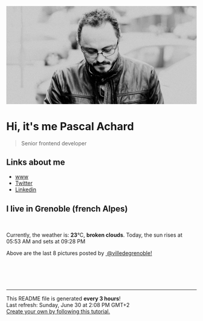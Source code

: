 ![Pascal Achard](./images/photo-pascal-achard.jpg)
# Hi, it's me Pascal Achard
> Senior frontend developer

## Links about me
- [www](https://www.pascal-achard.com)
- [Twitter](https://twitter.com/botmaster)
- [Linkedin](http://www.linkedin.com/in/pascal-achard)


## I live in Grenoble (french Alpes)
<img src="https://openweathermap.org/img/wn/04d@2x.png" alt="">

Currently, the weather is: **23**°C, **broken clouds**.
Today, the sun rises at 05:53 AM and sets at 09:28 PM

Above are the last 8 pictures posted by <a href="https://www.instagram.com/villedegrenoble/" target="_blank"><img alt="" src="https://upload.wikimedia.org/wikipedia/commons/thumb/e/e7/Instagram_logo_2016.svg/1024px-Instagram_logo_2016.svg.png" width="20"/> @villedegrenoble!</a>

<p style="display: flex; flex-wrap: wrap; gap: 20px;">
        <img src="https://cdn1.picuki.com/hosted-by-instagram/q/0exhNuNYnjBGZDHIdN5WmL9I2PwkAQ9OKfhSQ7e71yJjMBhsLH6QvJA0mpCl6yRxIwVgFDeSYztk7IojUltQCT19NULbSLyATTpc7KuYXOjN1Tdm8pNkkrgwLXYYbHev%7C%7C8slUQmYdSgIGaYDG7uo+qhT5aGuO1lQpzb9d7JGmC4E5ZPiZ6x29Zk0v6uJk1%7C%7Ck7JYwKXNM+243dhtl85PcpDtEWvbzNsA6q6RjAIgCifgG6vuzynXrV1IkeFFxHzPCnsbIi9hXsy6%7C%7CXBwJrGqJUa4dP1km1EX9shI8760BudShZJpM+N8ZkObUT2RaCCE+4R1pr5e8lCvIV2usxh5%7C%7C2VHE74eUatMSocXeEdrIe%7C%7C%7C%7Cu1A%7C%7C0T+XxNf4feT9cJLKEHlzfIqL7Uo5WntYfTMdv7n25wjCkZ7jc6BhjLj8arTCvWZFTaK+Q97qRqkaCqA+KpF4ikfO+Tp9fymt8tMqItFAtISqUXOoXfQvY2m8xG9odKbyby8qC.jpeg" alt="" width="200"/>
        <img src="https://cdn1.picuki.com/hosted-by-instagram/q/0exhNuNYnjBGZDHIdN5WmL9I2PwkAQ9OKfhSQ7e71yJjMBhsLH6QvJA0mpCj4yRwKg5lHDeVeSBk4IIqVVVVClcVO0LbSLKBSjlQ66ScVO6ivDFl9JZgnbo1KHIcYXGq9cspUQmYdSgIGaYDG7uo%7C%7CesJ%7C%7CPnucjcFrjOMNbRKmDdttdCwFahlza4lsfe4kx2xu5xncG114WNxahlw5OLUqQUCSKn5PN1gpKZlR7pCjM4A%7C%7Cb281nT2F2MrNWh8FDSR9IXEi6g8iyDXdzQspjD3Ee8EIU8hjl246jIrm8F22qSjYp1I6Kkzn7bQa1QucyFz4RFqncmcuBKcazC+%7C%7CWJz4kGVwbCzL6lr89P%7C%7CLa7NBeTI9QCZRYfSEu11SHhXBdHXcmaNdO23Cthwz7xkO+1jxluXwl%7C%7CpTJ3DxEF1Vz9rxTuOUcQmG6vPkYzwtEjegQKdqQNmyM7oLucK.jpeg" alt="" width="200"/>
        <img src="https://cdn1.picuki.com/hosted-by-instagram/q/0exhNuNYnjBGZDHIdN5WmL9I2PwkAQ9OKfhSQ7e71yJjMBhsLH6QvJA0mpCl6yRxIwVgFDeSYztk7IkpVVlYAj19NULcT7eIST1Q56WbV+%7C%7CN0DNl8J9jkLw9LXMdY3Oo9MsuVQmYdSgIGaYDG7uo+qhT5aGuO1lQpzb9d7JGmC4E5ZPiZ6x29Zk0v6uJk1%7C%7Ck7JYwKXNM+243dhtl85PcpDtEWvbzNsA6q6RjAIgCifgG6vuzynXuV1IkeFFxHzPCiKPyk7oG1wzMcmEJrGqJUa4cHVYKtFz9shI8760BudShZJpM+N8ZkObUT2RaCCE+4R1pr5e8lCvIV2usxh5%7C%7C2U2G7YeEZdACj8XeEcrOeP%7C%7Cung%7C%7CKZeDwJf4feT9cJLKEHlzfIqL7Uo5WntYfTMdv7nqh8jmFUbHM4xB0EiR5oRiOWspScO7Ik4iq92KJ2yfdlAsOr%7C%7CWESOp+zw1KtMqItFAtISqUVJkcfQvY2m8xG9odKbyby8qC.jpeg" alt="" width="200"/>
        <img src="https://cdn1.picuki.com/hosted-by-instagram/q/0exhNuNYnjBGZDHIdN5WmL9I2PwkAQ9OKfhSQ7e71yJjMBhsLH6QvJA0mpCl6yRxIwVgFDeSYztk7IsiV1RXCj19NULcT7SATDZV6KiaVu7N1jJh%7C%7CJ5hkLw8KXQfYXGv9scuVwmYdSgIGaYDG7uo+qhT5aGuO1lQpzaEW+oR9z5G7MqqS7Z0zYMh7+yBiU7zudZ8dXNM%7C%7CGpvIksrptOUpD8eGsv+MfF3pLUqF+dVzPgL6NDhkyblPDg7XGJNOX2T7NPwyOUtkyTNZwYP2WzhQq02cm0xsAS45wEQk60PqcOhN48wjrNt96nQc2UGXGRumB9ricmQjQ6YR0SuyG5Y5jX85ripXPQL9rjqEKGydJ666GSTSv+MWbhPXy1CVbrZWwKMcMqXPukUmY1NMt5%7C%7C8HvgxDyOIKnl%7C%7CjRAFnh8lR+hKJhPZs2NkrmuyHTgzxC5oTUs1sO+JuUKkAgNpOTarzl1ekPVDMwSYzaFjAR0.jpeg" alt="" width="200"/>
        <img src="https://cdn1.picuki.com/hosted-by-instagram/q/0exhNuNYnjBGZDHIdN5WmL9I2PwkAQ9OKfhSQ7e71yJjMBhsLH6QvJA0mpCl6yRxIwVgFDeSYztk7IoqUVpVAz19NULcTLyLTDZV6KicU+7N0TRv855nk74zJHUaY3au8MIlXAmYdSgIGaYDG7uo%7C%7Ceoe5vvwZDcCuDuTM+UtzCVG%7C%7CMm0X51wm8Qf8fTT0FOzv9R3GzNJzWM1eUAmscnbrSgLUbr2O8ti9%7C%7CM6F%7C%7CkKhMZL7e3tnyv2H2g+PVFwFA+cu5+czr5Qwxzmdwo382L6YvAvLHoPlUyJ7icA5YcAnoKHBaFn%7C%7C9h+tKTaEUcobj1o9wNPsbWctmXOa2L0iA4HhWnU%7C%7CbCwcfYjmZ71PK6wT%7C%7Ca84wXhPZ%7C%7CEOe5haU9aLeb3B3LGDaebJo0Kss4cOLYcmV348wW%7C%7CI%7C%7C2hmhx5WWUavBWyLZ0jFK++xb%7C%7C2pWfEgyyt9D8iu9m5TbRb+1xx4uvc4DBOTXPsHe5ALG3X2HFkHdsdJ+iQyM%7C%7CyO7sEdx0EAZoarjzThcYNdEA=.jpeg" alt="" width="200"/>
        <img src="https://cdn1.picuki.com/hosted-by-instagram/q/0exhNuNYnjBGZDHIdN5WmL9I2PwkAQ9OKfhSQ7e71yJjMBhsLH6QvJA0mpCj4yRwKg5lHDeVeSBk4IIqU1RYDFsVOE3aTreJSj1X56+RVuehvD1m85dhnL43KXMbZXKo9sYoUmKpNWwSDv5PHL%7C%7Clo7gX5v%7C%7CsbCgEpjuSKrVCkGZTjse3TO9%7C%7C2pYf5%7C%7CHSv1izv9QpcmkazXgpdAd4+pvlpDk1VOCtO8BnsaBwVLYBxMEM7vm8yWjpX2skeiB4FTObtMXPmvpFui3rSzY57zz2F%7C%7Cp9EEIdvlqztEsogIgmuaOIDLlg3s9vuo7BS04XaDUzmFJrlJngtgz8OWP5yGFz4kHyhLCycKNx68C2KvvABYvW7RjkP+LKPONaCSwADKr8ewzJMfyPHt1Bl4AZL90dhwqR8zWvIbLQ9wBTE2IYsnKECc8mFaXLlPjxoDHvjD6xsw4%7C%7CzZS5KOYIng==.jpeg" alt="" width="200"/>
        <img src="https://cdn1.picuki.com/hosted-by-instagram/q/0exhNuNYnjBGZDHIdN5WmL9I2PwkAQ9OKfhSQ7e71yJjMBhsLH6QvJA0mpCl6yRxIwVgFDeSYztk7IoqUF5YDD19NULcTLeNST1Q56SaXO%7C%7CN0jBh8Z5gkr88LXUWY3Cm8MUrUgmYdSgIGaYDG7uo+qhT5aGuO1lQpzaEW+oR9z5G7MqqS7Z0zYMh7+yBiU7zudZ8dXNM%7C%7CGpvIksrptOUpD8eGsv+MfF3pLUqF+dczPgL6NDhkyblXEISVVF5KCqqk5jwyOUtkyTNVhQxonfhQq02cm0xsAS45wEQk60PqcOhN48wjrNt96nQc2UGXGRumB9ricmQjQ6YRmqQxm1IyDT+5oapXNoP8rjELuuzQp666GSTSv+MWbhPXy1CVbrZWwKMcMqXPuxosaF1G%7C%7CN333Gf0gzkcpLz2UMgETRF1ASmHJpicOfO15Wc8E2ApzHf8lYs1sO+JuUKkAgOpJHfrzl1ekPVDMwSYzaFjAR0.jpeg" alt="" width="200"/>
        <img src="https://cdn1.picuki.com/hosted-by-instagram/q/0exhNuNYnjBGZDHIdN5WmL9I2PwkAQ9OKfhSQ7e71yJjMBhsLH6QvJA0mpCl6yRxIwVgFDeSYztk7IkrV11XAj19NUPXTLSITjpc5q+RUunN1Txk8J5pkb8zKXQbYnWu8ssqUAmYdSgIGaYDG7uo+qhT5aGuO1lQpzb9d7JGmC4E5ZPiZ6x29Zk0v6uJk1%7C%7Ck7JYwKXNM+243dhtl85PcpDtEWvbzNsA6q6RjAIgCifgG6vuzynXuV1IkeFFxHzPCmaznmuExoTPnczoJrGqJUa4TOUcZkkL9shI8760BudShZJpM+N8ZkObUT2RaCCE+4R1pr5e8lCvIV2usxh5%7C%7C2U2G7IecaNAsoYLeL8rPe8HE1Az0X+TwA%7C%7C4feT9cJLKEHlzfIqL7Uo5WntYfTMdv7n2SoyCYbZrf+ydANCJDly2%7C%7CHMEhVcuH5aS2xGeG12qvhh4DoZ6wWaNp+HhKtMqItFAtISqUV5oYfQvY2m8xG9odKbyby8qC.jpeg" alt="" width="200"/>
</p>

------------
<p>This README file is generated <b>every 3 hours</b>!
    <br />Last refresh: Sunday, June 30 at 2:08 PM GMT+2
    <br /><a href="https://medium.com/@th.guibert/how-to-create-a-self-updating-readme-md-for-your-github-profile-f8b05744ca91">Create your own by following this tutorial.</a>
</p>
<p><a href="https://github.com/botmaster/botmaster/actions/workflows/main.yaml"><img alt="" src="https://github.com/botmaster/botmaster/actions/workflows/main.yaml/badge.svg" /></a></p>

